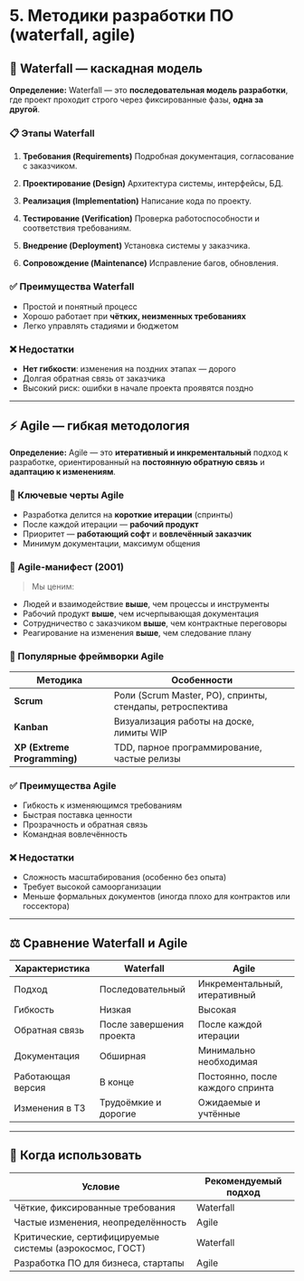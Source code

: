 # 5. Методики разработки ПО (waterfall, agile)

## 🧱 Waterfall — каскадная модель

**Определение:**
Waterfall — это **последовательная модель разработки**, где проект проходит строго через фиксированные фазы, **одна за другой**.

### 📋 Этапы Waterfall

1. **Требования (Requirements)**
   Подробная документация, согласование с заказчиком.

2. **Проектирование (Design)**
   Архитектура системы, интерфейсы, БД.

3. **Реализация (Implementation)**
   Написание кода по проекту.

4. **Тестирование (Verification)**
   Проверка работоспособности и соответствия требованиям.

5. **Внедрение (Deployment)**
   Установка системы у заказчика.

6. **Сопровождение (Maintenance)**
   Исправление багов, обновления.

### ✅ Преимущества Waterfall

* Простой и понятный процесс
* Хорошо работает при **чётких, неизменных требованиях**
* Легко управлять стадиями и бюджетом

### ❌ Недостатки

* **Нет гибкости**: изменения на поздних этапах — дорого
* Долгая обратная связь от заказчика
* Высокий риск: ошибки в начале проекта проявятся поздно

---

## ⚡ Agile — гибкая методология

**Определение:**
Agile — это **итеративный и инкрементальный** подход к разработке, ориентированный на **постоянную обратную связь** и **адаптацию к изменениям**.

### 🔁 Ключевые черты Agile

* Разработка делится на **короткие итерации** (спринты)
* После каждой итерации — **рабочий продукт**
* Приоритет — **работающий софт** и **вовлечённый заказчик**
* Минимум документации, максимум общения

### 📜 Agile-манифест (2001)

> Мы ценим:

* Людей и взаимодействие **выше**, чем процессы и инструменты
* Рабочий продукт **выше**, чем исчерпывающая документация
* Сотрудничество с заказчиком **выше**, чем контрактные переговоры
* Реагирование на изменения **выше**, чем следование плану

### 🔧 Популярные фреймворки Agile

| Методика                     | Особенности                                               |
| ---------------------------- | --------------------------------------------------------- |
| **Scrum**                    | Роли (Scrum Master, PO), спринты, стендапы, ретроспектива |
| **Kanban**                   | Визуализация работы на доске, лимиты WIP                  |
| **XP (Extreme Programming)** | TDD, парное программирование, частые релизы               |

### ✅ Преимущества Agile

* Гибкость к изменяющимся требованиям
* Быстрая поставка ценности
* Прозрачность и обратная связь
* Командная вовлечённость

### ❌ Недостатки

* Сложность масштабирования (особенно без опыта)
* Требует высокой самоорганизации
* Меньше формальных документов (иногда плохо для контрактов или госсектора)

---

## ⚖ Сравнение Waterfall и Agile

| Характеристика    | Waterfall                | Agile                            |
| ----------------- | ------------------------ | -------------------------------- |
| Подход            | Последовательный         | Инкрементальный, итеративный     |
| Гибкость          | Низкая                   | Высокая                          |
| Обратная связь    | После завершения проекта | После каждой итерации            |
| Документация      | Обширная                 | Минимально необходимая           |
| Работающая версия | В конце                  | Постоянно, после каждого спринта |
| Изменения в ТЗ    | Трудоёмкие и дорогие     | Ожидаемые и учтённые             |

---

## 🧩 Когда использовать

| Условие                                                 | Рекомендуемый подход |
| ------------------------------------------------------- | -------------------- |
| Чёткие, фиксированные требования                        | Waterfall            |
| Частые изменения, неопределённость                      | Agile                |
| Критические, сертифицируемые системы (аэрокосмос, ГОСТ) | Waterfall            |
| Разработка ПО для бизнеса, стартапы                     | Agile                |
